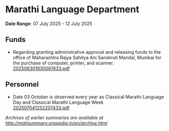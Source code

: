 # Marathi Language Department

**Date Range**: 07 July 2025 - 12 July 2025


## Funds
- Regarding granting administrative approval and releasing funds to the office of Maharashtra Rajya Sahitya Ani Sanskruti Mandal, Mumbai for the purchase of computer, printer, and scanner.\
  [202506301830061933.pdf](https://gr.maharashtra.gov.in/Site/Upload/Government%20Resolutions/English/202506301830061933.pdf)

## Personnel
- Date 03 October is observed every year as Classical Marathi Language Day and Classical Marathi Language Week\
  [202507041252207433.pdf](https://gr.maharashtra.gov.in/Site/Upload/Government%20Resolutions/English/202507041252207433.pdf)


*Archives of earlier summaries are available at http://mahsummary.orgpedia.in/en/archive.html*